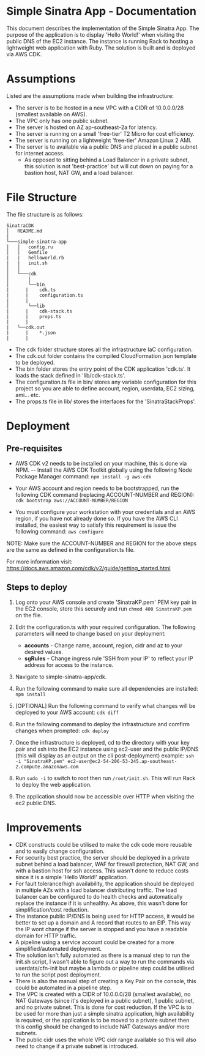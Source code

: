 # Simple Sinatra App - Documentation

This document describes the implementation of the Simple Sinatra App. The purpose of the application is to display 'Hello World!' when visiting the public DNS of the EC2 instance. The instance is running Rack to hosting a lightweight web application with Ruby. The solution is built and is deployed via AWS CDK.

# Assumptions
Listed are the assumptions made when building the infrastructure:

- The server is to be hosted in a new VPC with a CIDR of 10.0.0.0/28 (smallest available on AWS).
- The VPC only has one public subnet.
- The server is hosted on AZ ap-southeast-2a for latency.
- The server is running on a small 'free-tier' T2 Micro for cost efficiency.
- The server is running on a lightweight 'free-tier' Amazon Linux 2 AMI.
- The server is to available via a public DNS and placed in a public subnet for internet access.
  - As opposed to sitting behind a Load Balancer in a private subnet, this solution is not 'best-practice' but will cut down on paying for a bastion host, NAT GW, and a load balancer.

# File Structure

The file structure is as follows:

```
SinatraCDK
│   README.md
|
└───simple-sinatra-app
│   │   config.ru
│   │   Gemfile
|   |	helloworld.rb
|   |	init.sh
│   │
│   └───cdk
│       │   
│   	└──bin
|	   |	cdk.ts
|	   |	configuration.ts
|	   |
│   	└──lib
|	   |	cdk-stack.ts
|	   |	props.ts
|	   |
| 	└──cdk.out
|	   |	*.json
|	   | 
```

- The cdk folder structure stores all the infrastructure IaC configuration.
- The cdk.out folder contains the compiled CloudFormation json template to be deployed.
- The bin folder stores the entry point of the CDK application 'cdk.ts'. It loads the stack defined in 'lib/cdk-stack.ts'.
- The configuration.ts file in bin/ stores any variable configuration for this project so you are able to define account, region, userdata, EC2 sizing, ami... etc.
- The props.ts file in lib/ stores the interfaces for the 'SinatraStackProps'.

# Deployment

## Pre-requisites

- AWS CDK v2 needs to be installed on your machine, this is done via NPM.
-- Install the AWS CDK Toolkit globally using the following Node Package Manager command:
`npm install -g aws-cdk`

- Your AWS account and region needs to be bootstrapped, run the following CDK command (replacing ACCOUNT-NUMBER and REGION):
`cdk bootstrap aws://ACCOUNT-NUMBER/REGION`

- You must configure your workstation with your credentials and an AWS region, if you have not already done so. If you have the AWS CLI installed, the easiest way to satisfy this requirement is issue the following command:
`aws configure`

NOTE: Make sure the ACCOUNT-NUMBER and REGION for the above steps are the same as defined in the configuration.ts file.

For more information visit:
https://docs.aws.amazon.com/cdk/v2/guide/getting_started.html

## Steps to deploy

1. Log onto your AWS console and create 'SinatraKP.pem' PEM key pair in the EC2 console, store this securely and run `chmod 400 SinatraKP.pem` on the file.
2. Edit the configuration.ts with your required configuration. The following parameters will need to change based on your deployment:

	* **accounts** - Change name, account, region, cidr and az to your desired values.
	* **sgRules** - Change ingress rule 'SSH from your IP' to reflect your IP address for access to the instance.
 
3. Navigate to simple-sinatra-app/cdk.
4. Run the following command to make sure all dependencies are installed:
`npm install`
5. [OPTIONAL] Run the following command to verify what changes will be deployed to your AWS account:
`cdk diff`
7. Run the following command to deploy the infrastructure and comfirm changes when prompted:
`cdk deploy`
6. Once the infrastructure is deployed, cd to the directory with your key pair and ssh into the EC2 instance using ec2-user and the public IP/DNS (this will display as an output on the cli post-deployment)
example: `ssh -i "SinatraKP.pem" ec2-user@ec2-54-206-53-245.ap-southeast-2.compute.amazonaws.com`
7. Run `sudo -i` to switch to root then run `/root/init.sh`. This will run Rack to deploy the web application.
8. The application should now be accessible over HTTP when visiting the ec2 public DNS.

# Improvements

- CDK constructs could be utilised to make the cdk code more reusable and to easily change configuration.
- For security best practice, the server should be deployed in a private subnet behind a load balancer, WAF for firewall protection, NAT GW, and with a bastion host for ssh access. This wasn't done to reduce costs since it is a simple 'Hello World!' application.
- For fault tolerance/high availability, the application should be deployed in multiple AZs with a load balancer distributing traffic. The load balancer can be configured to do health checks and automatically replace the instance if it is unhealthy. As above, this wasn't done for simplification/cost reduction.
- The instance public IP/DNS is being used for HTTP access, it would be better to set up a domain and A record that routes to an EIP. This way the IP wont change if the server is stopped and you have a readable domain for HTTP traffic.
- A pipeline using a service account could be created for a more simplified/automated deployment.
- The solution isn't fully automated as there is a manual step to run the init.sh script, I wasn't able to figure out a way to run the commands via userdata/cfn-init but maybe a lambda or pipeline step could be utilised to run the script post deployment.
- There is also the manual step of creating a Key Pair on the console, this could be automated in a pipeline step.
- The VPC is created with a CIDR of 10.0.0.0/28 (smallest available), no NAT Gateways (since it's deployed in a public subnet), 1 public subnet, and no private subnet. This is done for cost reduction. If the VPC is to be used for more than just a simple sinatra application, high availability is required, or the application is to be moved to a private subnet then this config should be changed to include NAT Gateways and/or more subnets.
- The public cidr uses the whole VPC cidr range available so this will also need to change if a private subnet is introduced.
